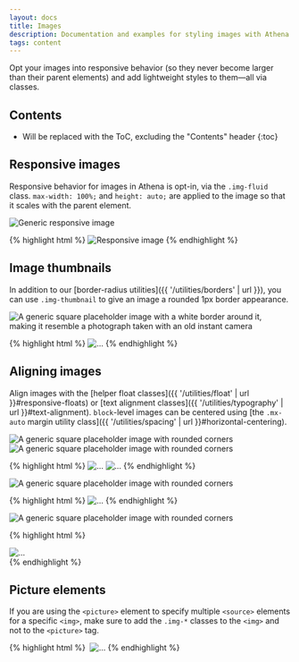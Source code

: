 ```yaml
---
layout: docs
title: Images
description: Documentation and examples for styling images with Athena.
tags: content
---
```


Opt your images into responsive behavior (so they never become larger than their parent elements) and add lightweight styles to them—all via classes.


## Contents

* Will be replaced with the ToC, excluding the "Contents" header
{:toc}


## Responsive images

Responsive behavior for images in Athena is opt-in, via the `.img-fluid` class. `max-width: 100%;` and `height: auto;` are applied to the image so that it scales with the parent element.

<div class="afd-example">
  <img data-src="holder.js/100px250" class="img-fluid" alt="Generic responsive image">
</div>

{% highlight html %}
<img src="..." class="img-fluid" alt="Responsive image">
{% endhighlight %}


## Image thumbnails

In addition to our [border-radius utilities]({{ '/utilities/borders' | url }}), you can use `.img-thumbnail` to give an image a rounded 1px border appearance.

<div class="afd-example afd-example-images">
  <img data-src="holder.js/200x200" class="img-thumbnail" alt="A generic square placeholder image with a white border around it, making it resemble a photograph taken with an old instant camera">
</div>

{% highlight html %}
<img src="..." alt="..." class="img-thumbnail">
{% endhighlight %}


## Aligning images

Align images with the [helper float classes]({{ '/utilities/float' | url }}#responsive-floats) or [text alignment classes]({{ '/utilities/typography' | url }}#text-alignment). `block`-level images can be centered using [the `.mx-auto` margin utility class]({{ '/utilities/spacing' | url }}#horizontal-centering).

<div class="afd-example afd-example-images">
  <img data-src="holder.js/200x200" class="rounded float-left" alt="A generic square placeholder image with rounded corners">
  <img data-src="holder.js/200x200" class="rounded float-right" alt="A generic square placeholder image with rounded corners">
</div>

{% highlight html %}
<img src="..." class="rounded float-left" alt="...">
<img src="..." class="rounded float-right" alt="...">
{% endhighlight %}

<div class="afd-example afd-example-images">
  <img data-src="holder.js/200x200" class="rounded mx-auto d-block" alt="A generic square placeholder image with rounded corners">
</div>

{% highlight html %}
<img src="..." class="rounded mx-auto d-block" alt="...">
{% endhighlight %}

<div class="afd-example afd-example-images">
  <div class="text-center">
    <img data-src="holder.js/200x200" class="rounded" alt="A generic square placeholder image with rounded corners">
  </div>
</div>

{% highlight html %}
<div class="text-center">
  <img src="..." class="rounded" alt="...">
</div>
{% endhighlight %}


## Picture elements

If you are using the `<picture>` element to specify multiple `<source>` elements for a specific `<img>`, make sure to add the `.img-*` classes to the `<img>` and not to the `<picture>` tag.

{% highlight html %}
​<picture>
  <source srcset="...">
  <img src="..." class="img-fluid img-thumbnail" alt="...">
</picture>
{% endhighlight %}

